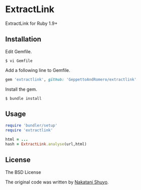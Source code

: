 # ExtractLink

ExtractLink for Ruby 1.9+

## Installation

Edit Gemfile.

    $ vi Gemfile

Add a following line to Gemfile.

```ruby
gem 'extractlink', github: 'GeppettoAndRomero/extractlink'
```

Install the gem.

    $ bundle install

## Usage

```ruby
require 'bundler/setup'
require 'extractlink'

html = ...
hash = ExtractLink.analyse(url,html)

```

## License

The BSD License

The original code was written by [Nakatani Shuyo](http://labs.cybozu.co.jp/blog/nakatani/2007/09/web_1.html).

